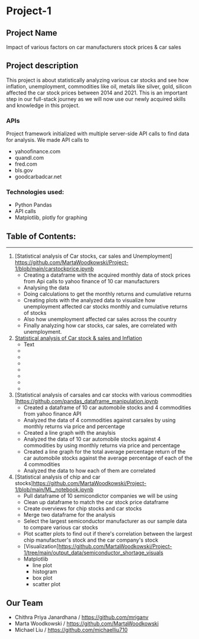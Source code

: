 # Project-1
## Project Name 
Impact of various factors on car manufacturers stock prices & car sales

## Project description 
This project is about statistically analyzing various car stocks  and see how inflation, unemployment, commodities like oil, metals like silver, gold, silicon affected the car stock prices between 2014 and 2021. This is an important step in our full-stack journey as we will now use our newly acquired skills and knowledge in this project.  

### APIs
Project framework initialized with multiple server-side API calls to  find data for analysis. We made API calls to 
* yahoofinance.com
* quandl.com
* fred.com
* bls.gov 
* goodcarbadcar.net


### Technologies used:
* Python Pandas 
* API calls
* Matplotlib, plotly for graphing

## Table of Contents:
_______________________________________________________________________
1. [Statistical analysis of Car stocks, car sales and Unemployment] https://github.com/MartaWoodkowski/Project-1/blob/main/carstockprice.ipynb
     * Creating a dataframe with the acquired monthly data of stock prices from Api calls to yahoo finance of 10 car manufacturers
     * Analysing the data 
     * Doing calculations to get the monthly returns and cumulative returns
     * Creating plots with the analyzed data to visualize how unemployment affected car stocks monthly and cumulative returns of stocks 
     * Also how unemployment affected car sales across the country
     * Finally analyzing how car stocks, car sales, are correlated with unemployment. 
2. [Statistical analysis of Car stock & sales and Inflation](https://github.com/pandas.ipynb)
     * Text
     * 
     * 
     * 
     * 
     * 
     * 
     * 
3. [Statistical analysis of carsales and car stocks with various commodities ]https://github.com/pandas_dataframe_manipulation.ipynb
     * Created a dataframe of 10 car automobile stocks and 4 commodities from yahoo finance API
     * Analyzed the data of 4 commodities against carsales by using monthly returns via price and percentage
     * Created a line graph with the anaylsis 
     * Analyzed the data of 10 car automobile stocks against 4 commodities by using monthly returns via price and percentage
     * Created a line graph for the total average percentage return of the car automobile stocks against the average percentage of each of the 4 commodities 
     * Analyzed the data to how each of them are correlated
4. [Statistical analysis of chip and car stocks]https://github.com/MartaWoodkowski/Project-1/blob/main/ML_notebook.ipynb
     * Pull dataframe of 10 semicondictor companies we will be using
     * Clean up dataframe to match the car stock price dataframe
     * Create overviews for chip stocks and car stocks
     * Merge two dataframe for the analysis
     * Select the largest semiconductor manufacturer as our sample data to compare various car stocks
     * Plot scatter plots to find out if there's correlation between the largest chip manufactuer's stock and the car company's stock
     * [Visualization]https://github.com/MartaWoodkowski/Project-1/tree/main/output_data/semiconductor_shortage_visuals
     * Matplotlib
        * line plot
        * histogram
        * box plot
        * scatter plot

    

## Our Team
* Chithra Priya Janardhana / https://github.com/mriganv
* Marta Woodkowski / https://github.com/MartaWoodkowski
* Michael Liu / https://github.com/michaelliu710
